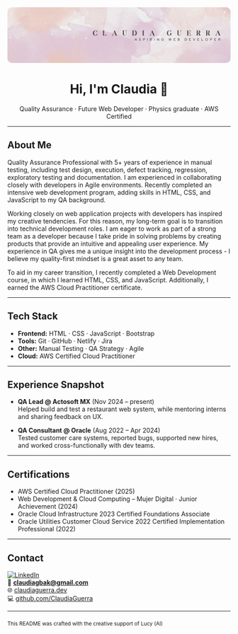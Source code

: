 <img src="https://raw.githubusercontent.com/ClaudiaGuerra/ClaudiaGuerra/main/CG-WD-Banner.png" alt="Banner Claudia Guerra" style="max-width:100%; border-radius:10px;" />


<h1 align="center">Hi, I'm Claudia 👋</h1>

<p align="center">
  Quality Assurance · Future Web Developer · Physics graduate · AWS Certified 
</p>

---

## About Me
 Quality Assurance Professional with 5+ years of experience in manual testing, including test design, execution, defect tracking, regression, exploratory testing and documentation. I am experienced in collaborating closely with developers in Agile environments. Recently completed an intensive web development program, adding skills in HTML, CSS, and JavaScript to my QA background.

Working closely on web application projects with developers has inspired my creative tendencies. For this reason, my long-term goal is to transition into technical development roles. I am eager to work as part of a strong team as a developer because I take pride in solving problems by creating products that provide an intuitive and appealing user experience. My experience in QA gives me a unique insight into the development process - I believe my quality-first mindset is a great asset to any team.

To aid in my career transition, I recently completed a Web Development course, in which I learned HTML, CSS, and JavaScript. Additionally, I earned the AWS Cloud Practitioner certificate. 

---

## Tech Stack

- **Frontend:**    HTML · CSS · JavaScript · Bootstrap  
- **Tools:**       Git · GitHub · Netlify · Jira  
- **Other:**       Manual Testing · QA Strategy · Agile  
- **Cloud:**       AWS Certified Cloud Practitioner  

---

## Experience Snapshot

- **QA Lead @ Actosoft MX** (Nov 2024 – present)  
  Helped build and test a restaurant web system, while mentoring interns and sharing feedback on UX.

- **QA Consultant @ Oracle** (Aug 2022 – Apr 2024)  
  Tested customer care systems, reported bugs, supported new hires, and worked cross-functionally with dev teams.

---

## Certifications

- AWS Certified Cloud Practitioner (2025)
- Web Development & Cloud Computing – Mujer Digital · Junior Achievement (2024)  
- Oracle Cloud Infrastructure 2023 Certified Foundations Associate  
- Oracle Utilities Customer Cloud Service 2022 Certified Implementation Professional (2022)


---

## Contact

[![LinkedIn](https://img.shields.io/badge/-LinkedIn-blue?logo=linkedin&logoColor=white)](https://www.linkedin.com/in/claudiaguerra-/)  
📧 **claudiagbak@gmail.com**  
🌐 [claudiaguerra.dev](https://claudiaguerra.dev)  
💻 [github.com/ClaudiaGuerra](https://github.com/ClaudiaGuerra)

---

<sub>This README was crafted with the creative support of Lucy (AI)</sub>
